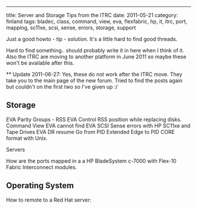 ---
title: Server and Storage Tips from the ITRC
date: 2011-05-21
category: finland
tags: bladec, class, command, view, eva, flexfabric, hp, it, itrc, port, mapping, sc11xe, scsi, sense, errors, storage, support

Just a good howto - tip - solution. It's a little hard to find good threads.

Hard to find something.. should probably write it in here when I think of it. Also the ITRC are moving to another platform in June 2011 so maybe these won't be available after this.

\*\* Update 2011-06-27: Yes, these do not work after the ITRC move. They take you to the main page of the new forum. Tried to find the posts again but couldn't on the first two so I've given up :/

## Storage

EVA Parity Groups - RSS EVA Control RSS position while replacing disks. Command View EVA cannot find EVA SCSI Sense errors with HP SC11xe and Tape Drives EVA DR resume Go from PID Extended Edge to PID CORE format with Unix.

Servers

How are the ports mapped in a a HP BladeSystem c-7000 with Flex-10 Fabric Interconnect modules.

## Operating System

How to remote to a Red Hat server:

